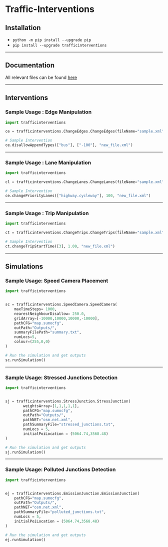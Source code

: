 # Traffic-Interventions

## Installation
- `python -m pip install --upgrade pip`
- `pip install --upgrade trafficinterventions`

--- 
## Documentation
All relevant files can be found [here](https://github.com/WSL-IIITB/Traffic-Interventions/tree/main/docs)

--- 

## Interventions

### Sample Usage : Edge Manipulation
```py
import trafficinterventions

ce = trafficinterventions.ChangeEdges.ChangeEdges(fileName="sample.xml")

# Sample Intervention
ce.disallowAppendTypes(["bus"], ["-100"], "new_file.xml")
```
---

### Sample Usage : Lane Manipulation
```py
import trafficinterventions

cl = trafficinterventions.ChangeLanes.ChangeLanes(fileName="sample.xml")

# Sample Intervention
ce.changePriorityLanes(["highway.cycleway"], 100, "new_file.xml")
```
---

### Sample Usage : Trip Manipulation
```py
import trafficinterventions

ct = trafficinterventions.ChangeTrips.ChangeTrips(fileName="sample.xml")

# Sample Intervention
ct.changeTripStartTime([3], 1.00, "new_file.xml")
```
---


## Simulations

### Sample Usage: Speed Camera Placement
```py
import trafficinterventions


sc = trafficinterventions.SpeedCamera.SpeedCamera(
    maxTimeSteps= 1000,
    nearestNeighbourDisallow= 250.0,
    gridArray=[-10000,10000,10000,-10000],
    pathCFG="map.sumocfg",
    outPath="Outputs/",
    summaryFilePath="summary.txt",
    numLocs=5,
    colour=(255,0,0)
)

# Run the simulation and get outputs
sc.runSimulation() 
```
---

### Sample Usage: Stressed Junctions Detection
```py
import trafficinterventions


sj = trafficinterventions.StressJunction.StressJunction(
        weightsArray=[1,1,1,1,1], 
        pathCFG="map.sumocfg", 
        outPath="Outputs/", 
        pathNET="osm.net.xml", 
        pathSummaryFile="stressed_junctions.txt", 
        numLocs = 5,
        initialPoiLocation = (5064.74,3568.48) 
)

# Run the simulation and get outputs   
sj.runSimulation()
```
---
### Sample Usage: Polluted Junctions Detection
```py
import trafficinterventions


ej = trafficinterventions.EmissionJunction.EmissionJunction(
    pathCFG="map.sumocfg", 
    outPath="Outputs/", 
    pathNET="osm.net.xml", 
    pathSummaryFile="polluted_junctions.txt", 
    numLocs = 5, 
    initialPoiLocation = (5064.74,3568.48) 
)

# Run the simulation and get outputs   
ej.runSimulation()
```